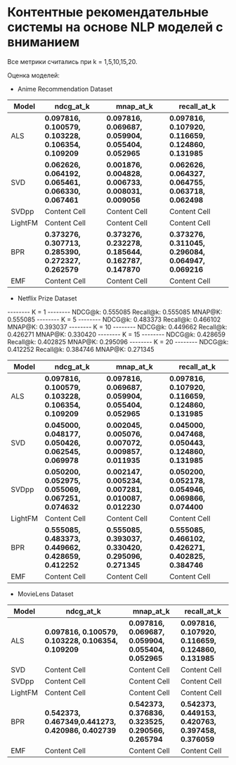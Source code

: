 # Контентные рекомендательные системы на основе NLP моделей с вниманием 

Все метрики считались при k = 1,5,10,15,20. 

Оценка моделей: 


* Anime Recommendation Dataset 

| Model  | ndcg_at_k | mnap_at_k | recall_at_k |
| ------------- | ------------- | ------------- | ------------- |
| ALS |  **0.097816, 0.100579, 0.103228, 0.106354, 0.109209** | **0.097816, 0.069687, 0.059904, 0.055404, 0.052965** | **0.097816, 0.107920, 0.116659, 0.124860, 0.131985** |
| SVD | **0.062626, 0.064192, 0.065461, 0.066330, 0.067461** | **0.001876, 0.004828, 0.006733, 0.008031, 	0.009056** | **0.062626, 0.064327, 0.064755, 0.063718, 0.062498** |
| SVDpp | Content Cell  | Content Cell  | Content Cell  |
| LightFM | Content Cell  | Content Cell  | Content Cell  |
| BPR | **0.373276, 0.307713, 0.285390, 0.272327, 0.262579**  | **0.373276, 0.232278, 0.185644, 0.162787,	0.147870**  | **0.373276,	0.311045,	0.296084,	0.064947, 0.069216** |
| EMF | Content Cell  | Content Cell  | Content Cell  |

* Netflix Prize Dataset 

-------- K = 1 --------
NDCG@k:	0.555085
Recall@k:	0.555085
MNAP@K:	0.555085
-------- K = 5 --------
NDCG@k:	0.483373
Recall@k:	0.466102
MNAP@K:	0.393037
-------- K = 10 --------
NDCG@k:	0.449662
Recall@k:	0.426271
MNAP@K:	0.330420
-------- K = 15 --------
NDCG@k:	0.428659
Recall@k:	0.402825
MNAP@K:	0.295096
-------- K = 20 --------
NDCG@k:	0.412252
Recall@k:	0.384746
MNAP@K:	0.271345

| Model  | ndcg_at_k | mnap_at_k | recall_at_k |
| ------------- | ------------- | ------------- | ------------- |
| ALS |  **0.097816, 0.100579, 0.103228, 0.106354, 0.109209** | **0.097816, 0.069687, 0.059904, 0.055404, 0.052965** | **0.097816, 0.107920, 0.116659, 0.124860, 0.131985** |
| SVD | **0.045000, 0.048177, 0.050426, 0.062545, 0.069978** | **0.002045, 0.005076, 0.007072, 0.009857, 0.011935** | **0.045000, 0.047468, 0.050443, 0.124860, 0.131985** |
| SVDpp |  **0.050200, 0.052975, 0.055069, 0.067251, 0.074632** | **0.002147, 0.005234, 0.007281, 	0.010087, 0.012230** | **0.050200,	0.052178, 0.054946, 0.069866, 0.074400** |
| LightFM | Content Cell  | Content Cell  | Content Cell  |
| BPR | **0.555085, 0.483373, 0.449662, 0.428659, 0.412252** | **0.555085, 0.393037, 0.330420, 	0.295096, 0.271345** | **0.555085,	0.466102, 0.426271, 0.402825, 0.384746** |
| EMF | Content Cell  | Content Cell  | Content Cell  |

* MovieLens Dataset 

| Model  | ndcg_at_k | mnap_at_k | recall_at_k |
| ------------- | ------------- | ------------- | ------------- |
| ALS |  **0.097816, 0.100579, 0.103228, 0.106354, 0.109209** | **0.097816, 0.069687, 0.059904, 0.055404, 0.052965** | **0.097816, 0.107920, 0.116659, 0.124860, 0.131985** |
| SVD | Content Cell  | Content Cell  | Content Cell  |
| SVDpp | Content Cell  | Content Cell  | Content Cell  |
| LightFM | Content Cell  | Content Cell  | Content Cell  |
| BPR | **0.542373, 0.467349,0.441273, 0.420986, 0.402739** | **0.542373, 0.376836, 0.323525, 0.290566, 0.265794** | **0.542373, 0.449153, 0.420763, 0.397458, 0.376059** |
| EMF | Content Cell  | Content Cell  | Content Cell  |
